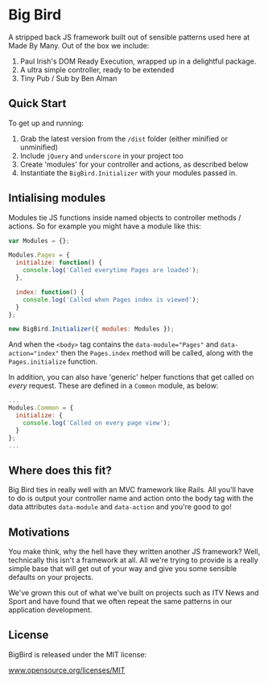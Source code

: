 # Big Bird 

A stripped back JS framework built out of sensible patterns used here at Made By Many. Out of the box we include:

1. Paul Irish's DOM Ready Execution, wrapped up in a delightful package.
2. A ultra simple controller, ready to be extended
3. Tiny Pub / Sub by Ben Alman 

## Quick Start

To get up and running:

1. Grab the latest version from the ``/dist`` folder (either minified or unminified)
2. Include ``jQuery`` and ``underscore`` in your project too
3. Create 'modules' for your controller and actions, as described below
4. Instantiate the ``BigBird.Initializer`` with your modules passed in.

## Intialising modules

Modules tie JS functions inside named objects to controller methods / actions. So for example you might have a module like this:

```javascript
var Modules = {};

Modules.Pages = {
  initialize: function() {
    console.log('Called everytime Pages are loaded');
  },

  index: function() {
    console.log('Called when Pages index is viewed');
  }
};

new BigBird.Initializer({ modules: Modules });
```

And when the ``<body>`` tag contains the ``data-module="Pages"`` and ``data-action="index"`` then the ``Pages.index`` method will be called, along with the ``Pages.initialize`` function. 

In addition, you can also have 'generic' helper functions that get called on *every* request. These are defined in a ``Common`` module, as below:

```javascript
...
Modules.Common = {
  initialize: {
    console.log('Called on every page view');
  }
};
...
```

## Where does this fit?

Big Bird ties in really well with an MVC framework like Rails. All you'll have to do is output your controller name and action onto the body tag with the data attributes ``data-module`` and ``data-action`` and you're good to go!

## Motivations

You make think, why the hell have they written another JS framework? Well, technically this isn't a framework at all. All we're trying to provide is a really simple base that will get out of your way and give you some sensible defaults on your projects. 

We've grown this out of what we've built on projects such as ITV News and Sport and have found that we often repeat the same patterns in our application development.

## License

BigBird is released under the MIT license:

www.opensource.org/licenses/MIT
